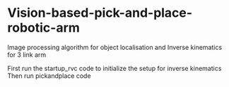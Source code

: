 # Vision-based-pick-and-place-robotic-arm
Image processing algorithm for object localisation and Inverse kinematics for 3 link arm

First run the startup_rvc code to initialize the setup for inverse kinematics
Then run pickandplace code 
